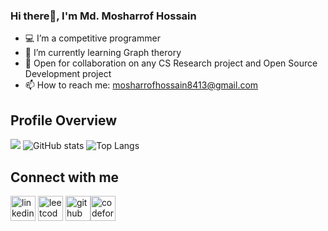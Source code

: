 
<!--
**Mosharrof8413/Mosharrof8413** is a ✨ _special_ ✨ repository because its `README.md` (this file) appears on your GitHub profile.

Here are some ideas to get you started:

- 🔭 I’m currently working on ...
- 🌱 I’m currently learning ...
- 👯 I’m looking to collaborate on ...
- 🤔 I’m looking for help with ...
- 💬 Ask me about ...
- 📫 How to reach me: ...
- 😄 Pronouns: ...
- ⚡ Fun fact: ...
-->
### Hi there👋, I'm Md. Mosharrof Hossain

- 💻 I’m a competitive programmer
- 🌱 I’m currently learning Graph therory
- 👯 Open for collaboration on any CS Research project and Open Source Development project
- 📫 How to reach me: mosharrofhossain8413@gmail.com

## Profile Overview
![](https://komarev.com/ghpvc/?username=Mosharrof8413)
![GitHub stats](https://github-readme-stats.vercel.app/api?username=Mosharrof8413&show_icons=true&theme=tokyonight&count_private=true)
![Top Langs](https://github-readme-stats.vercel.app/api/top-langs/?username=Mosharrof8413&layout=compact&langs_count=10)
## Connect with me
[<img src='https://cdn.jsdelivr.net/npm/simple-icons@3.0.1/icons/linkedin.svg' alt='linkedin' height='40'>](https://www.linkedin.com/in/mosharrof8413/)  [<img src='https://cdn.jsdelivr.net/npm/simple-icons@3.0.1/icons/leetcode.svg' alt='leetcode' height='40'>](https://leetcode.com/mosharrof8413/) [<img src='https://cdn.jsdelivr.net/npm/simple-icons@3.0.1/icons/github.svg' alt='github' height='40'>](https://github.com/Mosharrof8413)[<img src='https://cdn.jsdelivr.net/npm/simple-icons@3.0.1/icons/codeforces.svg' alt='codeforces' height='40'>](https://codeforces.com/profile/Mosharrof13)
  

